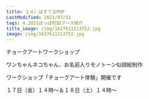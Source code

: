 ```yaml
---
title: １４）ぱすてるPOP
LastModified: 2021/07/31
tags: 4.2021ぽっぽ町田ブース紹介
title_image: /img/1627611213752.jpg
image: /img/1627611213752.jpg
---
```

チョークアートワークショップ

ワンちゃんネコちゃん、お名前入りモノトーン似顔絵制作

ワークショップ「チョークアート体験」開催です

１７日（金）１４時～＆１８日（土）１４時～